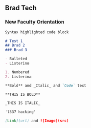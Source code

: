 ## Brad Tech
### New Faculty Orientation
```markdown
Syntax highlighted code block

# Test 1
## Brad 2
### Brad 3

- Bulleted
- Listerino

1. Numbered
2. Listerina

**Bold** and _Italic_ and `Code` text

**THIS IS BOLD**

_THIS IS ITALIC_

'l337 hacking'

[Link](url) and ![Image](src)
```
